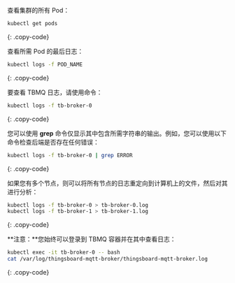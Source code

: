 查看集群的所有 Pod：

```bash
kubectl get pods
```
{: .copy-code}

查看所需 Pod 的最后日志：

```bash
kubectl logs -f POD_NAME
```
{: .copy-code}

要查看 TBMQ 日志，请使用命令：

```bash
kubectl logs -f tb-broker-0
```
{: .copy-code}

您可以使用 **grep** 命令仅显示其中包含所需字符串的输出。例如，您可以使用以下命令检查后端是否存在任何错误：

```bash
kubectl logs -f tb-broker-0 | grep ERROR
```
{: .copy-code}

如果您有多个节点，则可以将所有节点的日志重定向到计算机上的文件，然后对其进行分析：

```bash
kubectl logs -f tb-broker-0 > tb-broker-0.log
kubectl logs -f tb-broker-1 > tb-broker-1.log
```
{: .copy-code}

**注意：**您始终可以登录到 TBMQ 容器并在其中查看日志：

```bash
kubectl exec -it tb-broker-0 -- bash
cat /var/log/thingsboard-mqtt-broker/thingsboard-mqtt-broker.log
```
{: .copy-code}